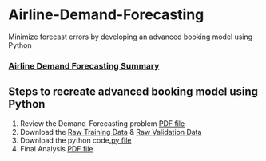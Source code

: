# Airline-Demand-Forecasting

Minimize forecast errors by developing an advanced booking model using Python

### [Airline Demand Forecasting Summary](https://rawgit.com/analyticswithali/Airline-Demand-Forecasting/master/Airline%20Demand%20Forecasting%20Summary.pdf)

## Steps to recreate advanced booking model using Python
1. Review the Demand-Forecasting problem [PDF file](https://rawgit.com/analyticswithali/Airline-Demand-Forecasting/master/Airline%20Demand%20Forecasting%20Summary.pdf)
2. Download the [Raw Training Data](https://github.com/analyticswithali/Airline-Demand-Forecasting/blob/master/airline_booking_trainingData.csv) & [Raw Validation Data](https://github.com/analyticswithali/Airline-Demand-Forecasting/blob/master/airline_booking_validationData_revised.csv)
3. Download the python code[.py file](https://rawgit.com/analyticswithali/Airline-Demand-Forecasting/master/Airline%20Demand%20Forecasting%20Python%20Code.py)
5. Final Analysis [PDF file](https://rawgit.com/analyticswithali/Airline-Demand-Forecasting/master/Airline%20Demand%20Forecasting%20Summary.pdf)
